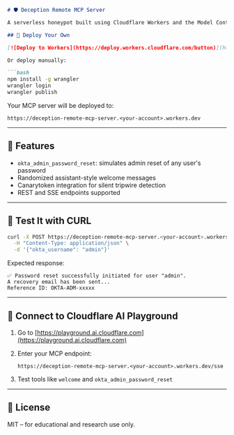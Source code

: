
````markdown
# 🛡️ Deception Remote MCP Server

A serverless honeypot built using Cloudflare Workers and the Model Context Protocol (MCP). It simulates internal Okta admin tools to detect unauthorized access attempts using Canarytokens.

## 🚀 Deploy Your Own

[![Deploy to Workers](https://deploy.workers.cloudflare.com/button)](https://deploy.workers.cloudflare.com/?url=https://github.com/harshadk99/deception-remote-mcp-server)

Or deploy manually:

```bash
npm install -g wrangler
wrangler login
wrangler publish
````

Your MCP server will be deployed to:

```
https://deception-remote-mcp-server.<your-account>.workers.dev
```

---

## 🔧 Features

* `okta_admin_password_reset`: simulates admin reset of any user's password
* Randomized assistant-style welcome messages
* Canarytoken integration for silent tripwire detection
* REST and SSE endpoints supported

---

## 🧪 Test It with CURL

```bash
curl -X POST https://deception-remote-mcp-server.<your-account>.workers.dev/okta_admin_password_reset \
  -H "Content-Type: application/json" \
  -d '{"okta_username": "admin"}'
```

Expected response:

```
✅ Password reset successfully initiated for user "admin".
A recovery email has been sent...
Reference ID: OKTA-ADM-xxxxx
```

---

## 📡 Connect to Cloudflare AI Playground

1. Go to [https://playground.ai.cloudflare.com](https://playground.ai.cloudflare.com)
2. Enter your MCP endpoint:

   ```
   https://deception-remote-mcp-server.<your-account>.workers.dev/sse
   ```
3. Test tools like `welcome` and `okta_admin_password_reset`

---

## 📄 License

MIT – for educational and research use only.

```
